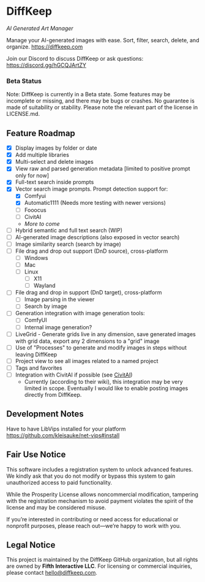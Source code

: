 # DiffKeep

_AI Generated Art Manager_

Manage your AI-generated images with ease. Sort, filter, search, delete, and organize. https://diffkeep.com

Join our Discord to discuss DiffKeep or ask questions: https://discord.gg/hGCQJArtZY

### Beta Status

Note: DiffKeep is currently in a Beta state. Some features may be incomplete or missing, and there may be bugs or crashes.
No guarantee is made of suitability or stability. Please note the relevant part of the license in LICENSE.md.

## Feature Roadmap

- [x] Display images by folder or date
- [x] Add multiple libraries
- [x] Multi-select and delete images
- [x] View raw and parsed generation metadata [limited to positive prompt only for now]
- [x] Full-text search inside prompts
- [x] Vector search image prompts. Prompt detection support for:
    - [x] Comfyui
    - [x] Automatic1111 (Needs more testing with newer versions)
    - [ ] Fooocus
    - [ ] CivitAI
    - _More to come_
- [ ] Hybrid semantic and full text search (WIP)
- [ ] AI-generated image descriptions (also exposed in vector search)
- [ ] Image similarity search (search by image)
- [ ] File drag and drop out support (DnD source), cross-platform
    - [ ] Windows
    - [ ] Mac
    - [ ] Linux
        - [ ] X11
        - [ ] Wayland
- [ ] File drag and drop in support (DnD target), cross-platform
    - [ ] Image parsing in the viewer
    - [ ] Search by image
- [ ] Generation integration with image generation tools:
    - [ ] ComfyUI
    - [ ] Internal image generation?
- [ ] LiveGrid - Generate grids live in any dimension, save generated images with grid data, export any 2 dimensions to a "grid" image
- [ ] Use of "Processes" to generate and modify images in steps without leaving DiffKeep
- [ ] Project view to see all images related to a named project
- [ ] Tags and favorites
- [ ] Integration with CivitAI if possible (see [CivitAI](https://github.com/civitai/civitai))
    - Currently (according to their wiki), this integration may be very limited in scope. Eventually I would like to enable posting images directly from DiffKeep.

## Development Notes

Have to have LibVips installed for your platform
https://github.com/kleisauke/net-vips#install


## Fair Use Notice

This software includes a registration system to unlock advanced features. We kindly ask that you do not modify or bypass this system to gain unauthorized access to paid functionality.

While the Prosperity License allows noncommercial modification, tampering with the registration mechanism to avoid payment violates the spirit of the license and may be considered misuse.

If you’re interested in contributing or need access for educational or nonprofit purposes, please reach out—we’re happy to work with you.

## Legal Notice

This project is maintained by the DiffKeep GitHub organization, but all rights are owned by **Fifth Interactive LLC**. For licensing or commercial inquiries, please contact [hello@diffkeep.com](mailto:hello@diffkeep.com).